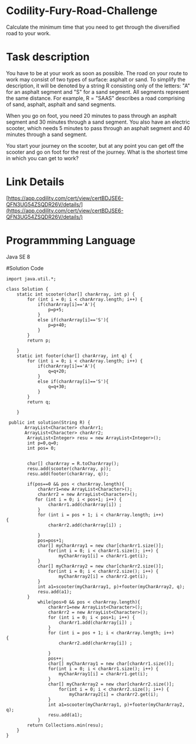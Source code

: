 # Codility-Fury-Road-Challenge
Calculate the minimum time that you need to get through the diversified road to your work.


# Task description
You have to be at your work as soon as possible. The road on your route to work may consist of two types of surface: asphalt or sand. To simplify the description, it will be denoted by a string R consisting only of the letters: "A" for an asphalt segment and "S" for a sand segment. All segments represent the same distance. For example, R = "SAAS" describes a road comprising of sand, asphalt, asphalt and sand segments.

When you go on foot, you need 20 minutes to pass through an asphalt segment and 30 minutes through a sand segment. You also have an electric scooter, which needs 5 minutes to pass through an asphalt segment and 40 minutes through a sand segment.

You start your journey on the scooter, but at any point you can get off the scooter and go on foot for the rest of the journey. What is the shortest time in which you can get to work?

# Link Details
[https://app.codility.com/cert/view/certBDJSE6-QFN3UG54ZSQDR26V/details/](https://app.codility.com/cert/view/certBDJSE6-QFN3UG54ZSQDR26V/details/)

# Programmming Language
Java SE 8

#Solution Code

```
import java.util.*;

class Solution {
    static int scooter(char[] charArray, int p) {
        for (int i = 0; i < charArray.length; i++) {
            if(charArray[i]=='A'){
                p=p+5;
            }
            else if(charArray[i]=='S'){
                p=p+40;
            }
        }
        return p;
    
    }
    static int footer(char[] charArray, int q) {
        for (int i = 0; i < charArray.length; i++) {
            if(charArray[i]=='A'){
                q=q+20;
            }
            else if(charArray[i]=='S'){
                q=q+30;
            }
        }
        return q;
    
    }

 public int solution(String R) {
       ArrayList<Character> charArr1;
       ArrayList<Character> charArr2;
        ArrayList<Integer> resu = new ArrayList<Integer>();
        int p=0,q=0;
        int pos= 0;
        
       
        char[] charArray = R.toCharArray();
        resu.add(scooter(charArray, p));
        resu.add(footer(charArray, q));

        if(pos==0 && pos < charArray.length){
            charArr1=new ArrayList<Character>();
            charArr2 = new ArrayList<Character>();
           for (int i = 0; i < pos+1; i++) {
                charArr1.add(charArray[i]) ;
            } 
            for (int i = pos + 1; i < charArray.length; i++)          {
                charArr2.add(charArray[i]) ;
                
            }
            pos=pos+1;
            char[] myCharArray1 = new char[charArr1.size()];
                for(int i = 0; i < charArr1.size(); i++) {
                    myCharArray1[i] = charArr1.get(i);
            }
            char[] myCharArray2 = new char[charArr2.size()];
                for(int i = 0; i < charArr2.size(); i++) {
                    myCharArray2[i] = charArr2.get(i);
            }
            int a1=scooter(myCharArray1, p)+footer(myCharArray2, q);
            resu.add(a1);
        }
            while(pos>0 && pos < charArray.length){
                charArr1=new ArrayList<Character>();
                charArr2 = new ArrayList<Character>();
                for (int i = 0; i < pos+1; i++) {
                    charArr1.add(charArray[i]) ;
                }
                for (int i = pos + 1; i < charArray.length; i++)          {
                    charArr2.add(charArray[i]) ;
                    
                }
                pos++;
                char[] myCharArray1 = new char[charArr1.size()];
                for(int i = 0; i < charArr1.size(); i++) {
                    myCharArray1[i] = charArr1.get(i);
                }
                char[] myCharArray2 = new char[charArr2.size()];
                    for(int i = 0; i < charArr2.size(); i++) {
                        myCharArray2[i] = charArr2.get(i);
                }
                int a1=scooter(myCharArray1, p)+footer(myCharArray2, q);
                resu.add(a1);
            }
        return Collections.min(resu);
    }
}

```
